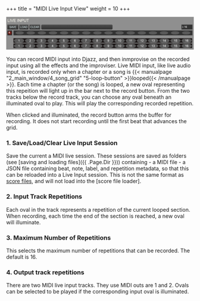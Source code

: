 +++
title = "MIDI Live Input View"
weight = 10
+++

![pic](images/live_input.png)  


You can record MIDI input into Djazz, and then inmprovise on the recorded input using all the effects and the improviser. 
Live MIDI input, like live audio input, is recorded only when a chapter or a song is {{< manualpage "2_main_window/4_song_grid" "5-loop-button" >}}looped{{< /manualpage >}}.  Each time a chapter (or the song) is looped, a new oval representing this repeition will light up in the bar next to the record button. From the two tracks below the record track, you can choose any oval beneath an illuminated oval to play.  This will play the corresponding recorded repetition.

When clicked and illuminated, the record button arms the buffer for recording. It does not start recording until the first beat that advances the grid.



### 1. Save/Load/Clear Live Input Session
Save the current a MIDI live session. These sessions are saved as folders (see [saving and loading files]({{ .Page.Dir }})) containing
    - a MIDI file
    - a JSON file containing beat, note, label, and repetition metadata, so that this can be reloaded into a Live Input session. This is not the same format as [score files](), and will not load into the [score file loader]. 

### 2. Input Track Repetitions
Each oval in the track represents a repetition of the current looped section. When recording, each time the end of the section is reached, a new oval will illuminate.

### 3. Maximum Number of Repetitions 
This selects the maximum number of repetitions that can be recorded. The default is 16.

### 4. Output track repetitions
There are two MIDI live input tracks. They use MIDI outs are 1 and 2.  Ovals can be selected to be played if the corresponding input oval is illuminated.

